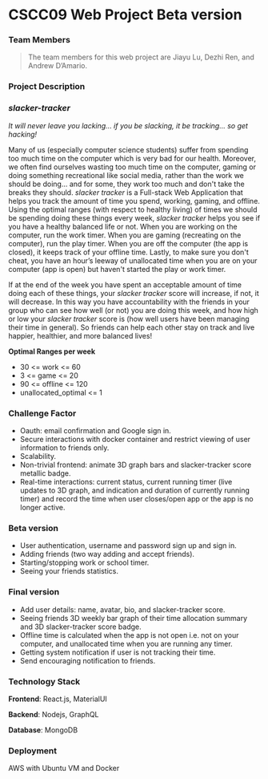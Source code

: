 # CSCC09 Web Project Beta version

### Team Members

> The team members for this web project are Jiayu Lu, Dezhi Ren, and Andrew D’Amario.

### Project Description

### *slacker-tracker*

*It will never leave you lacking... if you be slacking, it be tracking... so get hacking!*

Many of us (especially computer science students) suffer from spending too much time on the computer which is very bad for our health. Moreover, we often find ourselves wasting too much time on the computer, gaming or doing something recreational like social media, rather than the work we should be doing... and for some, they work too much and don't take the breaks they should. *slacker tracker* is a Full-stack Web Application that helps you track the amount of time you spend, working, gaming, and offline. Using the optimal ranges (with respect to healthy living) of times we should be spending doing these things every week, *slacker tracker* helps you see if you have a healthy balanced life or not. When you are working on the computer, run the work timer. When you are gaming (recreating on the computer), run the play timer. When you are off the computer (the app is closed), it keeps track of your offline time. Lastly, to make sure you don't cheat, you have an hour’s leeway of unallocated time when you are on your computer (app is open) but haven't started the play or work timer.

If at the end of the week you have spent an acceptable amount of time doing each of these things, your *slacker tracker* score will increase, if not, it will decrease. In this way you have accountability with the friends in your group who can see how well (or not) you are doing this week, and how high or low your *slacker tracker* score is (how well users have been managing their time in general). So friends can help each other stay on track and live happier, healthier, and more balanced lives!

**Optimal Ranges per week**

- 30 <= work <= 60
- 3 <= game <= 20
- 90 <= offline <= 120
- unallocated_optimal <= 1

### Challenge Factor

* Oauth: email confirmation and Google sign in.
* Secure interactions with docker container and restrict viewing of user information to friends only.
* Scalability.
* Non-trivial frontend: animate 3D graph bars and slacker-tracker score metallic badge.
* Real-time interactions: current status, current running timer (live updates to 3D graph, and indication and duration of currently running timer) and record the time when user closes/open app or the app is no longer active.

### Beta version

* User authentication, username and password sign up and sign in.
* Adding friends (two way adding and accept friends).
* Starting/stopping work or school timer.
* Seeing your friends statistics.

### Final version

* Add user details: name, avatar, bio, and slacker-tracker score.
* Seeing friends 3D weekly bar graph of their time allocation summary and 3D slacker-tracker score badge.
* Offline time is calculated when the app is not open i.e. not on your computer, and unallocated time when you are running any timer.
* Getting system notification if user is not tracking their time.
* Send encouraging notification to friends.

### Technology Stack

**Frontend**: React.js, MaterialUI

**Backend**: Nodejs, GraphQL

**Database**: MongoDB

### Deployment

AWS with Ubuntu VM and Docker